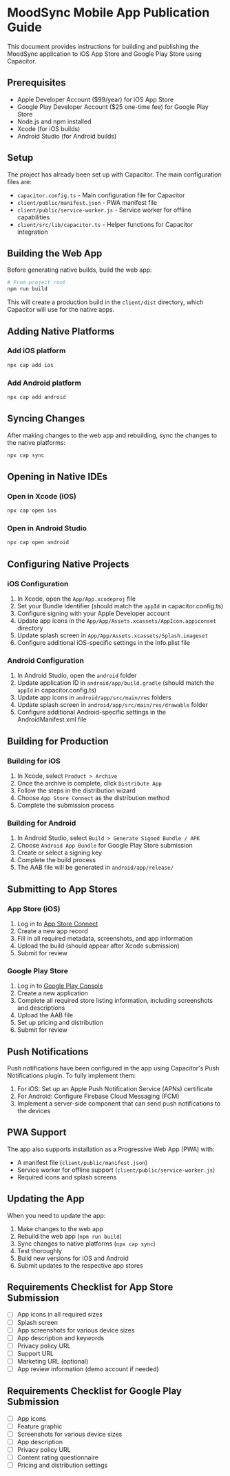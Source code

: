 # MoodSync Mobile App Publication Guide

This document provides instructions for building and publishing the MoodSync application to iOS App Store and Google Play Store using Capacitor.

## Prerequisites

- Apple Developer Account ($99/year) for iOS App Store
- Google Play Developer Account ($25 one-time fee) for Google Play Store
- Node.js and npm installed
- Xcode (for iOS builds)
- Android Studio (for Android builds)

## Setup

The project has already been set up with Capacitor. The main configuration files are:

- `capacitor.config.ts` - Main configuration file for Capacitor
- `client/public/manifest.json` - PWA manifest file
- `client/public/service-worker.js` - Service worker for offline capabilities
- `client/src/lib/capacitor.ts` - Helper functions for Capacitor integration

## Building the Web App

Before generating native builds, build the web app:

```bash
# From project root
npm run build
```

This will create a production build in the `client/dist` directory, which Capacitor will use for the native apps.

## Adding Native Platforms

### Add iOS platform

```bash
npx cap add ios
```

### Add Android platform

```bash
npx cap add android
```

## Syncing Changes

After making changes to the web app and rebuilding, sync the changes to the native platforms:

```bash
npx cap sync
```

## Opening in Native IDEs

### Open in Xcode (iOS)

```bash
npx cap open ios
```

### Open in Android Studio

```bash
npx cap open android
```

## Configuring Native Projects

### iOS Configuration

1. In Xcode, open the `App/App.xcodeproj` file
2. Set your Bundle Identifier (should match the `appId` in capacitor.config.ts)
3. Configure signing with your Apple Developer account
4. Update app icons in the `App/App/Assets.xcassets/AppIcon.appiconset` directory
5. Update splash screen in `App/App/Assets.xcassets/Splash.imageset`
6. Configure additional iOS-specific settings in the Info.plist file

### Android Configuration

1. In Android Studio, open the `android` folder
2. Update application ID in `android/app/build.gradle` (should match the `appId` in capacitor.config.ts)
3. Update app icons in `android/app/src/main/res` folders
4. Update splash screen in `android/app/src/main/res/drawable` folder
5. Configure additional Android-specific settings in the AndroidManifest.xml file

## Building for Production

### Building for iOS

1. In Xcode, select `Product > Archive`
2. Once the archive is complete, click `Distribute App`
3. Follow the steps in the distribution wizard
4. Choose `App Store Connect` as the distribution method
5. Complete the submission process

### Building for Android

1. In Android Studio, select `Build > Generate Signed Bundle / APK`
2. Choose `Android App Bundle` for Google Play Store submission
3. Create or select a signing key
4. Complete the build process
5. The AAB file will be generated in `android/app/release/`

## Submitting to App Stores

### App Store (iOS)

1. Log in to [App Store Connect](https://appstoreconnect.apple.com/)
2. Create a new app record
3. Fill in all required metadata, screenshots, and app information
4. Upload the build (should appear after Xcode submission)
5. Submit for review

### Google Play Store

1. Log in to [Google Play Console](https://play.google.com/console/)
2. Create a new application
3. Complete all required store listing information, including screenshots and descriptions
4. Upload the AAB file
5. Set up pricing and distribution
6. Submit for review

## Push Notifications

Push notifications have been configured in the app using Capacitor's Push Notifications plugin. To fully implement them:

1. For iOS: Set up an Apple Push Notification Service (APNs) certificate
2. For Android: Configure Firebase Cloud Messaging (FCM)
3. Implement a server-side component that can send push notifications to the devices

## PWA Support

The app also supports installation as a Progressive Web App (PWA) with:

- A manifest file (`client/public/manifest.json`)
- Service worker for offline support (`client/public/service-worker.js`)
- Required icons and splash screens

## Updating the App

When you need to update the app:

1. Make changes to the web app
2. Rebuild the web app (`npm run build`)
3. Sync changes to native platforms (`npx cap sync`)
4. Test thoroughly
5. Build new versions for iOS and Android
6. Submit updates to the respective app stores

## Requirements Checklist for App Store Submission

- [ ] App icons in all required sizes
- [ ] Splash screen
- [ ] App screenshots for various device sizes
- [ ] App description and keywords
- [ ] Privacy policy URL
- [ ] Support URL
- [ ] Marketing URL (optional)
- [ ] App review information (demo account if needed)

## Requirements Checklist for Google Play Submission

- [ ] App icons
- [ ] Feature graphic
- [ ] Screenshots for various device sizes
- [ ] App description
- [ ] Privacy policy URL
- [ ] Content rating questionnaire
- [ ] Pricing and distribution settings